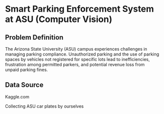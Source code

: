 # Smart Parking Enforcement System at ASU (Computer Vision)

## Problem Definition
The Arizona State University (ASU) campus experiences challenges in managing parking compliance. Unauthorized parking and the use of parking spaces by vehicles not registered for specific lots lead to inefficiencies, frustration among permitted parkers, and potential revenue loss from unpaid parking fines.

## Data Source
Kaggle.com

Collecting ASU car plates by ourselves


